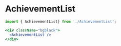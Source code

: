 # AchievementList

```jsx
import { AchievementList} from './AchievementList';

<div className="bgblack">
  <AchievementList />
</div>
```
